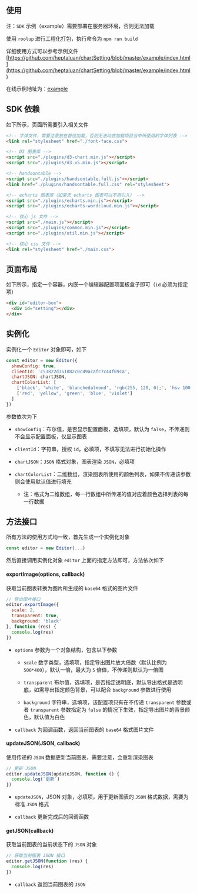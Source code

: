 ## 使用

注：`SDK` 示例（example）需要部署在服务器环境，否则无法加载

使用 `roolup` 进行工程化打包，执行命令为 `npm run build`

详细使用方式可以参考示例文件 [https://github.com/heptaluan/chartSetting/blob/master/example/index.html](https://github.com/heptaluan/chartSetting/blob/master/example/index.html)

在线示例地址为：[example](https://heptaluan.github.io/chartSetting/example/)

## SDK 依赖

如下所示，页面所需要引入相关文件

```html
<!-- 字体文件，需要注意放在首位加载，否则无法动态加载项目当中所使用的字体列表 -->
<link rel="stylesheet" href="./font-face.css">

<!-- D3 图表库 -->
<script src="./plugins/d3-chart.min.js"></script>
<script src="./plugins/d3.v5.min.js"></script>

<!-- handsontable -->
<script src="./plugins/handsontable.full.js"></script>
<link href="./plugins/handsontable.full.css" rel="stylesheet">

<!-- echarts 图表库（如果无 echarts 图表可以不用引入） -->
<script src="./plugins/echarts.min.js"></script>
<script src="./plugins/echarts-wordcloud.min.js"></script>

<!-- 核心 js 文件 -->
<script src="./main.js"></script>
<script src="./plugins/common.min.js"></script>
<script src="./plugins/util.min.js"></script>

<!-- 核心 css 文件 -->
<link rel="stylesheet" href="./main.css">
```

## 页面布局

如下所示，指定一个容器，内嵌一个编辑器配置项面板盒子即可（`id` 必须为指定项）

```html
<div id="editor-box">
  <div id="setting"></div>
</div>
```


## 实例化

实例化一个 `Editor` 对象即可，如下

```js
const editor = new Editor({
  showConfig: true,
  clientId: 'c53822d351882c0c49acafc7c44f09ca',
  chartJSON: chartJSON,
  chartColorList: [
    ['black', 'white', 'blanchedalmond', 'rgb(255, 128, 0);', 'hsv 100 70 50'],
    ['red', 'yellow', 'green', 'blue', 'violet']
  ]
})
```

参数依次为下

* `showConfig`：布尔值，是否显示配置面板，选填项，默认为 `false`，不传递则不会显示配置面板，仅显示图表

* `clientId`：字符串，授权 `id`，必填项，不填写无法进行初始化操作

* `chartJSON`：`JSON` 格式对象，图表渲染 `JSON`，必填项

* `chartColorList`：二维数组，渲染图表所使用的颜色列表，如果不传递该参数则会使用默认值进行填充

  * 注：格式为二维数组，每一行数组中所传递的值对应着颜色选择列表的每一行数据




## 方法接口

所有方法的使用方式均一致，首先生成一个实例化对象

```js
const editor = new Editor(...)
```

然后直接调用实例化对象 `editor` 上面的指定方法即可，方法依次如下

#### exportImage(options, callback)

获取当前图表转换为图片所生成的 `base64` 格式的图片文件

```js
// 导出图片接口
editor.exportImage({
  scale: 2,
  transparent: true,
  background: 'black'
}, function (res) {
  console.log(res)
})
```

* `options` 参数为一个对象结构，包含以下参数

  * `scale` 数字类型，选填项，指定导出图片放大倍数（默认比例为 `500*400`），默认一倍，最大为 `5` 倍值，不传递则默认为一倍图

  * `transparent` 布尔值，选填项，是否指定透明底，默认导出格式是透明底，如需导出指定颜色背景，可以配合 `background` 参数进行使用

  * `background` 字符串，选填项，该配置项只有在不传递 `transparent` 参数或者 `transparent` 参数指定为 `false` 的情况下生效，指定导出图片的背景颜色，默认值为白色

* `callback` 为回调函数，返回当前图表的 `base64` 格式图片文件
 

#### updateJSON(JSON, callback)

使用传递的 `JSON` 数据更新当前图表，需要注意，会重新渲染图表

```js
// 更新 JSON
editor.updateJSON(updateJSON, function () {
  console.log(`更新`)
})
```

* `updateJSON`，JSON 对象，必填项，用于更新图表的 `JSON` 格式数据，需要为标准 `JSON` 格式

* `callback` 更新完成后的回调函数



#### getJSON(callback)

获取当前图表的当前状态下的 `JSON` 对象

```js
// 获取当前图表 JSON 接口
editor.getJSON(function (res) {
  console.log(res)
})
```

* `callback` 返回当前图表的 `JSON`
